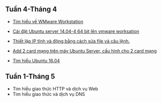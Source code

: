 ## Tuần 4-Tháng 4
- [Tìm hiểu về WMware Workstation](https://github.com/thangnn2405/29-04/blob/master/ghichep-VMware-Workstation.md)

- [Cài đặt Ubuntu server 14.04-4 64 bit lên vmware worksation](https://github.com/thangnn2405/29-04/blob/master/ghichep-Install_UbuntuServer%2014.04.md) 

- [Thiết lập IP tĩnh và động bằng cách sửa file và câu lệnh.](https://github.com/thangnn2405/29-04/blob/master/ghichep-Configure%20IP%20address%20in%20Ubuntu%20Server.md)
- [Add 2 card mạng trên máy Ubuntu Server, cấu hình cho 2 card mạng](https://github.com/thangnn2405/29-04/blob/master/ghichep-Add_Virtual_Network_Adapter.md)

- [Tìm hiểu Ubuntu 16.04](https://github.com/thangnn2405/29-04/blob/master/ghichep-UbuntuServer1604.md)

## Tuần 1-Tháng 5
 - Tìm hiểu giao thức HTTP và dịch vụ Web
 - Tìm hiểu giao thức và dịch vụ DNS

